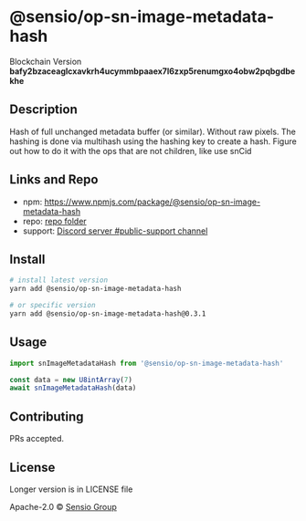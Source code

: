 # @sensio/op-sn-image-metadata-hash

Blockchain Version **bafy2bzaceaglcxavkrh4ucymmbpaaex7l6zxp5renumgxo4obw2pqbgdbekhe**

## Description

Hash of full unchanged metadata buffer (or similar). Without raw pixels. The hashing is done via multihash using the hashing key to create a hash. Figure out how to do it with the ops that are not children, like use snCid

## Links and Repo

- npm: https://www.npmjs.com/package/@sensio/op-sn-image-metadata-hash
- repo: [repo folder](https://gitlab.com/sensio_group/network-js/-/tree/master/operations/snImageMetadataHash)
- support: [Discord server #public-support channel](https://discord.gg/RQ9g29y)

## Install

```sh
# install latest version
yarn add @sensio/op-sn-image-metadata-hash

# or specific version
yarn add @sensio/op-sn-image-metadata-hash@0.3.1
```

## Usage

```ts
import snImageMetadataHash from '@sensio/op-sn-image-metadata-hash'

const data = new U8intArray(7)
await snImageMetadataHash(data)
```

## Contributing

PRs accepted.

## License

Longer version is in LICENSE file

Apache-2.0 © [Sensio Group](https://sensio.group)
